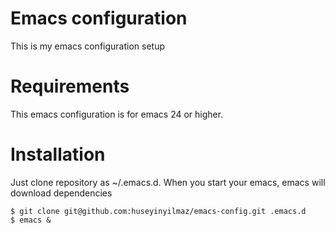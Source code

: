 # Emacs configuration
This is my emacs configuration setup

# Requirements
This emacs configuration is for emacs 24 or higher.

# Installation
Just clone repository as ~/.emacs.d. When you start your emacs, emacs will download dependencies

```
$ git clone git@github.com:huseyinyilmaz/emacs-config.git .emacs.d
$ emacs &
```
